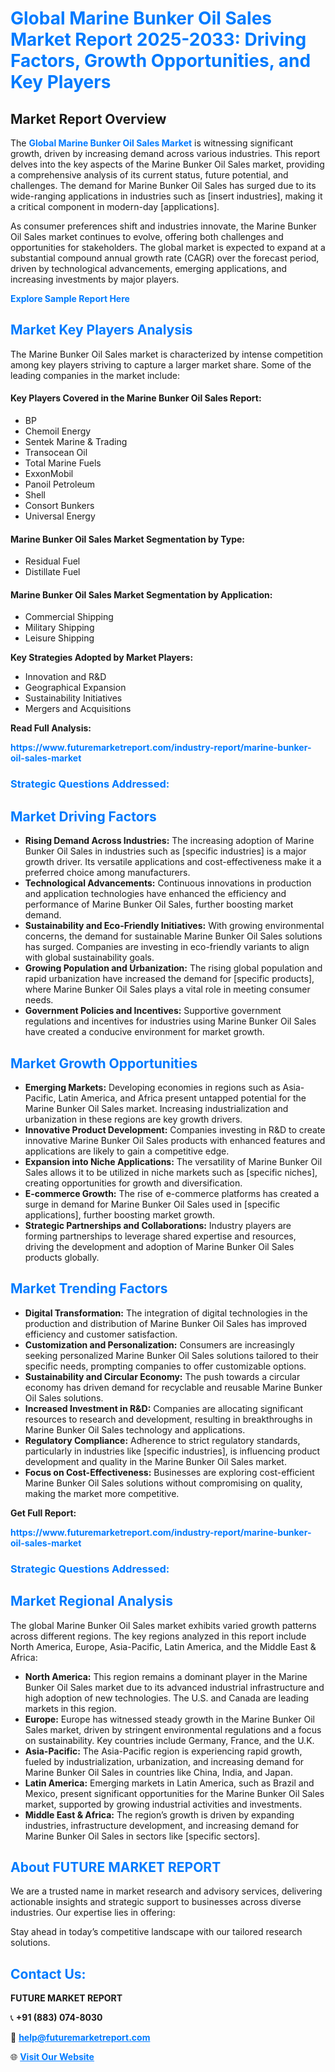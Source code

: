 <h1 style="color: #007BFF;">Global Marine Bunker Oil Sales Market Report 2025-2033: Driving Factors, Growth Opportunities, and Key Players</h1>

<section id="overview">
<h2>Market Report Overview</h2>
<p>The <a href="https://www.futuremarketreport.com/industry-report/marine-bunker-oil-sales-market" style="color: #007BFF; text-decoration: none;"><strong>Global Marine Bunker Oil Sales Market</strong></a> is witnessing significant growth, driven by increasing demand across various industries. This report delves into the key aspects of the Marine Bunker Oil Sales market, providing a comprehensive analysis of its current status, future potential, and challenges. The demand for Marine Bunker Oil Sales has surged due to its wide-ranging applications in industries such as [insert industries], making it a critical component in modern-day [applications].</p>
<p>As consumer preferences shift and industries innovate, the Marine Bunker Oil Sales market continues to evolve, offering both challenges and opportunities for stakeholders. The global market is expected to expand at a substantial compound annual growth rate (CAGR) over the forecast period, driven by technological advancements, emerging applications, and increasing investments by major players.</p>
</section>

<section id="overview">
<p><a href="https://www.futuremarketreport.com/request-sample/reportId=104339" style="color: #007BFF; text-decoration: none;"><strong>Explore Sample Report Here</strong></a></p>
</section>

<section id="key-players">
<h2 style="color: #007BFF;">Market Key Players Analysis</h2>
<p>The Marine Bunker Oil Sales market is characterized by intense competition among key players striving to capture a larger market share. Some of the leading companies in the market include:</p>
<h4>Key Players Covered in the Marine Bunker Oil Sales Report:</h4>
<ul><li>BP</li><li>Chemoil Energy</li><li>Sentek Marine &amp; Trading</li><li>Transocean Oil</li><li>Total Marine Fuels</li><li>ExxonMobil</li><li>Panoil Petroleum</li><li>Shell</li><li>Consort Bunkers</li><li>Universal Energy</li></ul>
<h4>Marine Bunker Oil Sales Market Segmentation by Type:</h4>
<ul><li>Residual Fuel</li><li>Distillate Fuel</li></ul>

<h4>Marine Bunker Oil Sales Market Segmentation by Application:</h4>
<ul><li>Commercial Shipping</li><li>Military Shipping</li><li>Leisure Shipping</li></ul>
<p><strong>Key Strategies Adopted by Market Players:</strong></p>
<ul>
<li>Innovation and R&D</li>
<li>Geographical Expansion</li>
<li>Sustainability Initiatives</li>
<li>Mergers and Acquisitions</li>
</ul>
</section>

<section>
<p><strong>Read Full Analysis: </strong></p><a href="https://www.futuremarketreport.com/industry-report/marine-bunker-oil-sales-market" style="color: #007BFF; text-decoration: none;"><strong>https://www.futuremarketreport.com/industry-report/marine-bunker-oil-sales-market</strong></a>
<h3 style="color: #007BFF;">Strategic Questions Addressed:</h3>
</section>

<section id="driving-factors">
<h2 style="color: #007BFF;">Market Driving Factors</h2>
<ul>
<li><strong>Rising Demand Across Industries:</strong> The increasing adoption of Marine Bunker Oil Sales in industries such as [specific industries] is a major growth driver. Its versatile applications and cost-effectiveness make it a preferred choice among manufacturers.</li>
<li><strong>Technological Advancements:</strong> Continuous innovations in production and application technologies have enhanced the efficiency and performance of Marine Bunker Oil Sales, further boosting market demand.</li>
<li><strong>Sustainability and Eco-Friendly Initiatives:</strong> With growing environmental concerns, the demand for sustainable Marine Bunker Oil Sales solutions has surged. Companies are investing in eco-friendly variants to align with global sustainability goals.</li>
<li><strong>Growing Population and Urbanization:</strong> The rising global population and rapid urbanization have increased the demand for [specific products], where Marine Bunker Oil Sales plays a vital role in meeting consumer needs.</li>
<li><strong>Government Policies and Incentives:</strong> Supportive government regulations and incentives for industries using Marine Bunker Oil Sales have created a conducive environment for market growth.</li>
</ul>
</section>

<section id="growth-opportunities">
<h2 style="color: #007BFF;">Market Growth Opportunities</h2>
<ul>
<li><strong>Emerging Markets:</strong> Developing economies in regions such as Asia-Pacific, Latin America, and Africa present untapped potential for the Marine Bunker Oil Sales market. Increasing industrialization and urbanization in these regions are key growth drivers.</li>
<li><strong>Innovative Product Development:</strong> Companies investing in R&D to create innovative Marine Bunker Oil Sales products with enhanced features and applications are likely to gain a competitive edge.</li>
<li><strong>Expansion into Niche Applications:</strong> The versatility of Marine Bunker Oil Sales allows it to be utilized in niche markets such as [specific niches], creating opportunities for growth and diversification.</li>
<li><strong>E-commerce Growth:</strong> The rise of e-commerce platforms has created a surge in demand for Marine Bunker Oil Sales used in [specific applications], further boosting market growth.</li>
<li><strong>Strategic Partnerships and Collaborations:</strong> Industry players are forming partnerships to leverage shared expertise and resources, driving the development and adoption of Marine Bunker Oil Sales products globally.</li>
</ul>
</section>

<section id="trending-factors">
<h2 style="color: #007BFF;">Market Trending Factors</h2>
<ul>
<li><strong>Digital Transformation:</strong> The integration of digital technologies in the production and distribution of Marine Bunker Oil Sales has improved efficiency and customer satisfaction.</li>
<li><strong>Customization and Personalization:</strong> Consumers are increasingly seeking personalized Marine Bunker Oil Sales solutions tailored to their specific needs, prompting companies to offer customizable options.</li>
<li><strong>Sustainability and Circular Economy:</strong> The push towards a circular economy has driven demand for recyclable and reusable Marine Bunker Oil Sales solutions.</li>
<li><strong>Increased Investment in R&D:</strong> Companies are allocating significant resources to research and development, resulting in breakthroughs in Marine Bunker Oil Sales technology and applications.</li>
<li><strong>Regulatory Compliance:</strong> Adherence to strict regulatory standards, particularly in industries like [specific industries], is influencing product development and quality in the Marine Bunker Oil Sales market.</li>
<li><strong>Focus on Cost-Effectiveness:</strong> Businesses are exploring cost-efficient Marine Bunker Oil Sales solutions without compromising on quality, making the market more competitive.</li>
</ul>
</section>

<section>
<p><strong>Get Full Report: </strong></p><a href="https://www.futuremarketreport.com/industry-report/marine-bunker-oil-sales-market" style="color: #007BFF; text-decoration: none;"><strong>https://www.futuremarketreport.com/industry-report/marine-bunker-oil-sales-market</strong></a>
<h3 style="color: #007BFF;">Strategic Questions Addressed:</h3>
</section>


<section id="regional-analysis">
<h2 style="color: #007BFF;">Market Regional Analysis</h2>
<p>The global Marine Bunker Oil Sales market exhibits varied growth patterns across different regions. The key regions analyzed in this report include North America, Europe, Asia-Pacific, Latin America, and the Middle East & Africa:</p>
<ul>
<li><strong>North America:</strong> This region remains a dominant player in the Marine Bunker Oil Sales market due to its advanced industrial infrastructure and high adoption of new technologies. The U.S. and Canada are leading markets in this region.</li>
<li><strong>Europe:</strong> Europe has witnessed steady growth in the Marine Bunker Oil Sales market, driven by stringent environmental regulations and a focus on sustainability. Key countries include Germany, France, and the U.K.</li>
<li><strong>Asia-Pacific:</strong> The Asia-Pacific region is experiencing rapid growth, fueled by industrialization, urbanization, and increasing demand for Marine Bunker Oil Sales in countries like China, India, and Japan.</li>
<li><strong>Latin America:</strong> Emerging markets in Latin America, such as Brazil and Mexico, present significant opportunities for the Marine Bunker Oil Sales market, supported by growing industrial activities and investments.</li>
<li><strong>Middle East & Africa:</strong> The region’s growth is driven by expanding industries, infrastructure development, and increasing demand for Marine Bunker Oil Sales in sectors like [specific sectors].</li>
</ul>
</section>

<footer>
<h2 style="color: #007BFF;">About FUTURE MARKET REPORT</h2>
<p>We are a trusted name in market research and advisory services, delivering actionable insights and strategic support to businesses across diverse industries. Our expertise lies in offering:</p>

<p>Stay ahead in today’s competitive landscape with our tailored research solutions.</p>

<h2 style="color: #007BFF;">Contact Us:</h2>
<p><strong>FUTURE MARKET REPORT</strong></p>
<p>📞 <strong>+91 (883) 074-8030</strong></p>
<p>📧 <strong><a href="mailto:help@futuremarketreport.com" style="color: #007BFF;">help@futuremarketreport.com</a></strong></p>
<p>🌐 <strong><a href="https://www.futuremarketreport.com/" style="color: #007BFF;">Visit Our Website</a></strong></p>
</footer>